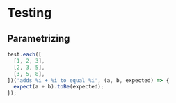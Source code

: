 # Testing

## Parametrizing

```js
test.each([
  [1, 2, 3],
  [2, 3, 5],
  [3, 5, 8],
])('adds %i + %i to equal %i', (a, b, expected) => {
  expect(a + b).toBe(expected);
});
```
